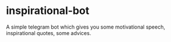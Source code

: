# inspirational-bot
A simple telegram bot which gives you some motivational speech, inspirational quotes, some advices.
